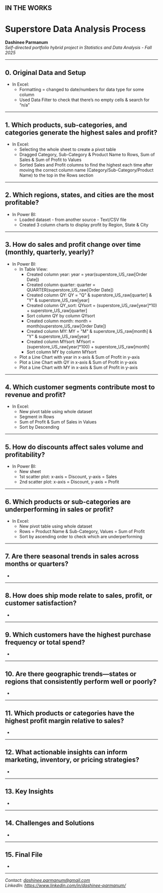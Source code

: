 ## IN THE WORKS

# Superstore Data Analysis Process

**Dashinee Parmanum**  
*Self-directed portfolio hybrid project in Statistics and Data Analysis - Fall 2025*

---
## 0. Original Data and Setup
- In Excel:
  - Formatting = changed to date/numbers for data type for some column
  - Used Data Filter to check that there’s no empty cells & search for “n/a”

---
## 1. Which products, sub-categories, and categories generate the highest sales and profit? 
- In Excel:
  - Selecting the whole sheet to create a pivot table
  - Dragged Category, Sub-Category & Product Name to Rows, Sum of Sales & Sum of Profit to Values
  - Sorted Sales and Profit columns to find the highest each time after moving the correct column name (Category/Sub-Category/Product Name) to the top in the Rows section

---
## 2. Which regions, states, and cities are the most profitable?  
- In Power BI:
  - Loaded dataset - from another source - Text/CSV file
  - Created 3 column charts to display profit by Region, State & City

---
## 3. How do sales and profit change over time (monthly, quarterly, yearly)?  
- In Power BI:
  - In Table View:
    - Created column year: year = year(superstore_US_raw[Order Date])
    - Created column quarter: quarter = QUARTER(superstore_US_raw[Order Date])
    - Created column QY: QY = "Q" & superstore_US_raw[quarter] & "Y" & superstore_US_raw[year]
    - Created column QY_sort: QYsort = (superstore_US_raw[year]*10) + superstore_US_raw[quarter]
    - Sort column QY by column QYsort
    - Created column month: month = month(superstore_US_raw[Order Date])
    - Created column MY: MY = "M" & superstore_US_raw[month] & "Y" & superstore_US_raw[year]
    - Created column MYsort: MYsort = (superstore_US_raw[year]*100) + superstore_US_raw[month]
    - Sort column MY by column MYsort
  - Plot a Line Chart with year in x-axis & Sum of Profit in y-axis
  - Plot a Line Chart with QY in x-axis & Sum of Profit in y-axis
  - Plot a Line Chart with MY in x-axis & Sum of Profit in y-axis

---
## 4. Which customer segments contribute most to revenue and profit?
- In Excel:
  - New pivot table using whole dataset
  - Segment in Rows
  - Sum of Profit & Sum of Sales in Values
  - Sort by Descending

---
 ## 5. How do discounts affect sales volume and profitability?
- In Power BI:
  - New sheet
  - 1st scatter plot: x-axis = Discount, y-axis = Sales
  - 2nd scatter plot: x-axis = Discount, y-axis = Profit

---
## 6. Which products or sub-categories are underperforming in sales or profit?
- In Excel:
  - New pivot table using whole dataset
  - Rows = Product Name & Sub-Category, Values = Sum of Profit
  - Sort by ascending order to check which are underperforming

---
## 7. Are there seasonal trends in sales across months or quarters? 
- 

---
## 8. How does ship mode relate to sales, profit, or customer satisfaction?
-  

---
## 9. Which customers have the highest purchase frequency or total spend? 
- 
 
---
## 10. Are there geographic trends—states or regions that consistently perform well or poorly?
- 

---
## 11. Which products or categories have the highest profit margin relative to sales? 
- 

---
## 12. What actionable insights can inform marketing, inventory, or pricing strategies?  
- 

---
## 13. Key Insights
- 

---
## 14. Challenges and Solutions
- 

---
## 15. Final File
- 

---
*Contact: dashinee.parmanum@gmail.com*  
*LinkedIn: https://www.linkedin.com/in/dashinee-parmanum/*
